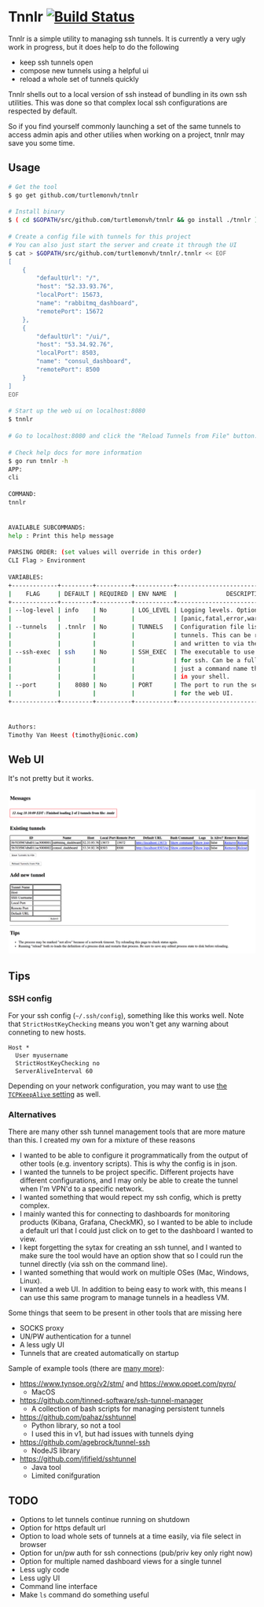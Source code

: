 # Tnnlr [![Build Status](https://travis-ci.org/turtlemonvh/tnnlr.png?branch=master)](https://travis-ci.org/turtlemonvh/tnnlr)

Tnnlr is a simple utility to managing ssh tunnels.  It is currently a very ugly work in progress, but it does help to do the following

* keep ssh tunnels open
* compose new tunnels using a helpful ui
* reload a whole set of tunnels quickly

Tnnlr shells out to a local version of ssh instead of bundling in its own ssh utilities.  This was done so that complex local ssh configurations are respected by default.

So if you find yourself commonly launching a set of the same tunnels to access admin apis and other utilies when working on a project, tnnlr may save you some time.

## Usage

```bash
# Get the tool
$ go get github.com/turtlemonvh/tnnlr

# Install binary
$ ( cd $GOPATH/src/github.com/turtlemonvh/tnnlr && go install ./tnnlr )

# Create a config file with tunnels for this project
# You can also just start the server and create it through the UI
$ cat > $GOPATH/src/github.com/turtlemonvh/tnnlr/.tnnlr << EOF
[
    {
        "defaultUrl": "/", 
        "host": "52.33.93.76", 
        "localPort": 15673, 
        "name": "rabbitmq_dashboard", 
        "remotePort": 15672
    }, 
    {
        "defaultUrl": "/ui/", 
        "host": "53.34.92.76", 
        "localPort": 8503, 
        "name": "consul_dashboard", 
        "remotePort": 8500
    }
]
EOF

# Start up the web ui on localhost:8080
$ tnnlr

# Go to localhost:8080 and click the "Reload Tunnels from File" button.

# Check help docs for more information
$ go run tnnlr -h
APP:
cli

COMMAND:
tnnlr


AVAILABLE SUBCOMMANDS:
help : Print this help message

PARSING ORDER: (set values will override in this order)
CLI Flag > Environment

VARIABLES:
+-------------+---------+----------+-----------+----------------------------------------+
|    FLAG     | DEFAULT | REQUIRED | ENV NAME  |              DESCRIPTION               |
+-------------+---------+----------+-----------+----------------------------------------+
| --log-level | info    | No       | LOG_LEVEL | Logging levels. Options are:           |
|             |         |          |           | [panic,fatal,error,warning,info,debug] |
| --tunnels   | .tnnlr  | No       | TUNNELS   | Configuration file listing             |
|             |         |          |           | tunnels. This can be read from         |
|             |         |          |           | and written to via the web UI.         |
| --ssh-exec  | ssh     | No       | SSH_EXEC  | The executable to use                  |
|             |         |          |           | for ssh. Can be a full path or         |
|             |         |          |           | just a command name that works         |
|             |         |          |           | in your shell.                         |
| --port      |    8080 | No       | PORT      | The port to run the server on          |
|             |         |          |           | for the web UI.                        |
+-------------+---------+----------+-----------+----------------------------------------+


Authors:
Timothy Van Heest (timothy@ionic.com)
```

## Web UI

It's not pretty but it works.

![Alt text](webui.png?raw=true "Web UI")

## Tips

### SSH config

For your ssh config (`~/.ssh/config`), something like this works well.  Note that `StrictHostKeyChecking` means you won't get any warning about conneting to new hosts. 

```
Host *
  User myusername
  StrictHostKeyChecking no
  ServerAliveInterval 60
```

Depending on your network configuration, you may want to use [the `TCPKeepAlive` setting](https://unix.stackexchange.com/questions/34004/how-does-tcp-keepalive-work-in-ssh) as well.

### Alternatives

There are many other ssh tunnel management tools that are more mature than this.  I created my own for a mixture of these reasons

* I wanted to be able to configure it programmatically from the output of other tools (e.g. inventory scripts). This is why the config is in json.
* I wanted the tunnels to be project specific. Different projects have different configurations, and I may only be able to create the tunnel when I'm VPN'd to a specific network.
* I wanted something that would repect my ssh config, which is pretty complex.
* I mainly wanted this for connecting to dashboards for monitoring products (Kibana, Grafana, CheckMK), so I wanted to be able to include a default url that I could just click on to get to the dashboard I wanted to view.
* I kept forgetting the sytax for creating an ssh tunnel, and I wanted to make sure the tool would have an option show that so I could run the tunnel directly (via ssh on the command line).
* I wanted something that would work on multiple OSes (Mac, Windows, Linux).
* I wanted a web UI. In addition to being easy to work with, this means I can use this same program to manage tunnels in a headless VM.

Some things that seem to be present in other tools that are missing here

* SOCKS proxy
* UN/PW authentication for a tunnel
* A less ugly UI
* Tunnels that are created automatically on startup

Sample of example tools (there are [many more](https://github.com/search?q=ssh+tunnel)):

* https://www.tynsoe.org/v2/stm/ and https://www.opoet.com/pyro/
    * MacOS
* https://github.com/tinned-software/ssh-tunnel-manager
    * A collection of bash scripts for managing persistent tunnels
* https://github.com/pahaz/sshtunnel
    * Python library, so not a tool
    * I used this in v1, but had issues with tunnels dying
* https://github.com/agebrock/tunnel-ssh
    * NodeJS library
* https://github.com/jfifield/sshtunnel
    * Java tool
    * Limited conifguration

## TODO

- Options to let tunnels continue running on shutdown
- Option for https default url
- Option to load whole sets of tunnels at a time easily, via file select in browser
- Option for un/pw auth for ssh connections (pub/priv key only right now)
- Option for multiple named dashboard views for a single tunnel
- Less ugly code
- Less ugly UI
- Command line interface
- Make `ls` command do something useful

